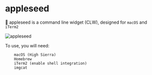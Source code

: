 # appleseed
 appleseed is a command line widget (CLW), designed for `macOS` and `iTerm2`

![appleseed](https://github.com/mattinclude/macOS/blob/master/img/appleseed2.png)

To use, you will need:
        
        macOS (High Sierra)
        Homebrew
        iTerm2 (enable shell integration)
        imgcat 
